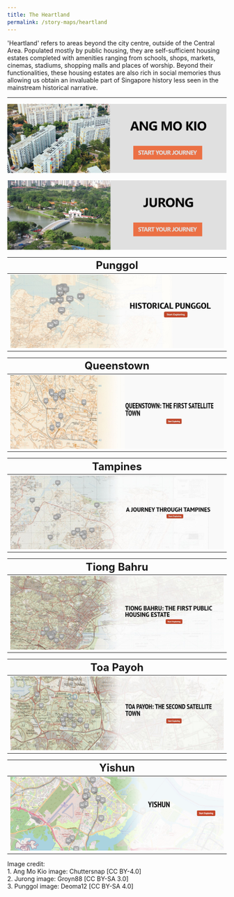 ```yaml
---
title: The Heartland
permalink: /story-maps/heartland
---
```

'Heartland' refers to areas beyond the city centre, outside of the Central Area. Populated mostly by public housing, they are self-sufficient housing estates completed with amenities ranging from schools, shops, markets, cinemas, stadiums, shopping malls and places of worship. Beyond their functionalities, these housing estates are also rich in social memories thus allowing us obtain an invaluable part of Singapore history less seen in the mainstream historical narrative.

--------

[![Alt text for image on Isomer site](/images/storymap-image-ang-mo-kio.jpg)](/resource-room/story-maps/ang-mo-kio)

[![Alt text for image on Isomer site](/images/storymap-image-jurong.jpg)](/resource-room/story-maps/jurong)


|**<font size="5">Punggol</font>**| 
| -------- |
| [![Historical Punggol Story Map](/images/storymap-image-punggol.jpg)](/resource-room/story-maps/punggol) | 

|**<font size="5">Queenstown</font>**| 
| -------- |
| [![Queenstown Story Map](/images/storymap-image-queenstown.JPG)](/resource-room/story-maps/queenstown-first-satellite-town) | 

|**<font size="5">Tampines</font>**| 
| -------- | 
|[![Tampines Story Map](/images/storymap-image-tampines.png)](/resource-room/story-maps/tampines) |

|**<font size="5">Tiong Bahru</font>**| 
| -------- | 
| [![Tiong Bahru Story Map](/images/storymap-image-tiong-bahru.png)](/resource-room/story-maps/tiong-bahru) | 

|**<font size="5">Toa Payoh</font>**| 
| -------- |
| [![Toa Payoh Story Map](/images/storymap-image-toa-payoh.JPG)](/resource-room/story-maps/toa-payoh-second-satellite-town) | 

|**<font size="5">Yishun</font>**| 
| -------- | 
| [![Yishun Story Map](/images/storymap-image-yishun.png)](/resource-room/story-maps/yishun) |


Image credit: 
<br>1. Ang Mo Kio image: Chuttersnap [CC BY-4.0]
<br>2. Jurong image: Groyn88 [CC BY-SA 3.0]
<br>3. Punggol image: Deoma12 [CC BY-SA 4.0]